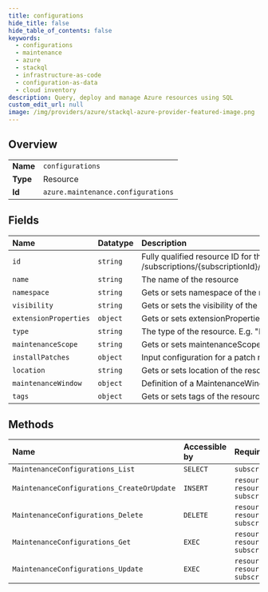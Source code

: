 ```yaml
---
title: configurations
hide_title: false
hide_table_of_contents: false
keywords:
  - configurations
  - maintenance
  - azure    
  - stackql
  - infrastructure-as-code
  - configuration-as-data
  - cloud inventory
description: Query, deploy and manage Azure resources using SQL
custom_edit_url: null
image: /img/providers/azure/stackql-azure-provider-featured-image.png
---
```

  
    

## Overview
<table><tbody>
<tr><td><b>Name</b></td><td><code>configurations</code></td></tr>
<tr><td><b>Type</b></td><td>Resource</td></tr>
<tr><td><b>Id</b></td><td><code>azure.maintenance.configurations</code></td></tr>
</tbody></table>

## Fields
| Name | Datatype | Description |
|:-----|:---------|:------------|
| `id` | `string` | Fully qualified resource ID for the resource. Ex - /subscriptions/&#123;subscriptionId&#125;/resourceGroups/&#123;resourceGroupName&#125;/providers/&#123;resourceProviderNamespace&#125;/&#123;resourceType&#125;/&#123;resourceName&#125; |
| `name` | `string` | The name of the resource |
| `namespace` | `string` | Gets or sets namespace of the resource |
| `visibility` | `string` | Gets or sets the visibility of the configuration. The default value is 'Custom' |
| `extensionProperties` | `object` | Gets or sets extensionProperties of the maintenanceConfiguration |
| `type` | `string` | The type of the resource. E.g. "Microsoft.Compute/virtualMachines" or "Microsoft.Storage/storageAccounts" |
| `maintenanceScope` | `string` | Gets or sets maintenanceScope of the configuration |
| `installPatches` | `object` | Input configuration for a patch run |
| `location` | `string` | Gets or sets location of the resource |
| `maintenanceWindow` | `object` | Definition of a MaintenanceWindow |
| `tags` | `object` | Gets or sets tags of the resource |
## Methods
| Name | Accessible by | Required Params |
|:-----|:--------------|:----------------|
| `MaintenanceConfigurations_List` | `SELECT` | `subscriptionId` |
| `MaintenanceConfigurations_CreateOrUpdate` | `INSERT` | `resourceGroupName, resourceName, subscriptionId` |
| `MaintenanceConfigurations_Delete` | `DELETE` | `resourceGroupName, resourceName, subscriptionId` |
| `MaintenanceConfigurations_Get` | `EXEC` | `resourceGroupName, resourceName, subscriptionId` |
| `MaintenanceConfigurations_Update` | `EXEC` | `resourceGroupName, resourceName, subscriptionId` |

